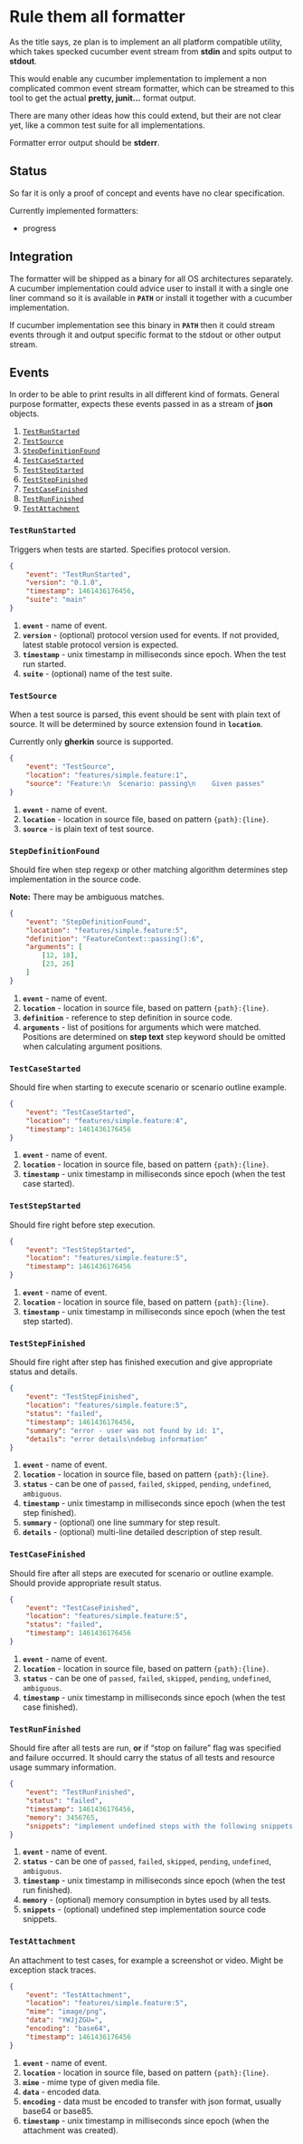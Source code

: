 # Rule them all formatter

As the title says, ze plan is to implement an all platform compatible
utility, which takes specked cucumber event stream from **stdin** and
spits output to **stdout**.

This would enable any cucumber implementation to implement a non
complicated common event stream formatter, which can be streamed to this
tool to get the actual **pretty, junit...** format output.

There are many other ideas how this could extend, but their are not clear
yet, like a common test suite for all implementations.

Formatter error output should be **stderr**.

## Status

So far it is only a proof of concept and events have no clear
specification.

Currently implemented formatters:

- progress

## Integration

The formatter will be shipped as a binary for all OS architectures
separately. A cucumber implementation could advice user to install it with
a single one liner command so it is available in **`PATH`** or install it
together with a cucumber implementation.

If cucumber implementation see this binary in **`PATH`** then it could
stream events through it and output specific format to the stdout or other
output stream.

## Events

In order to be able to print results in all different kind of formats.
General purpose formatter, expects these events passed in as a stream of
**json** objects.

1. [`TestRunStarted`](#testrunstarted)
2. [`TestSource`](#testsource)
3. [`StepDefinitionFound`](#stepdefinitionfound)
4. [`TestCaseStarted`](#testcasestarted)
5. [`TestStepStarted`](#teststepstarted)
6. [`TestStepFinished`](#teststepfinished)
7. [`TestCaseFinished`](#testcasefinished)
8. [`TestRunFinished`](#testrunfinished)
9. [`TestAttachment`](#testattachment)


### `TestRunStarted`

Triggers when tests are started. Specifies protocol version.

``` json
{
    "event": "TestRunStarted",
    "version": "0.1.0",
    "timestamp": 1461436176456,
    "suite": "main"
}
```

1. **`event`** - name of event.
2. **`version`** - (optional) protocol version used for events. If not
   provided, latest stable protocol version is expected.
3. **`timestamp`** - unix timestamp in milliseconds since epoch. When the
   test run started.
4. **`suite`** - (optional) name of the test suite.

### `TestSource`

When a test source is parsed, this event should be sent with plain text of
source. It will be determined by source extension found in **`location`**.

Currently only **gherkin** source is supported. 

``` json
{
    "event": "TestSource",
    "location": "features/simple.feature:1",
    "source": "Feature:\n  Scenario: passing\n    Given passes"
}
```

1. **`event`** - name of event.
2. **`location`** - location in source file, based on pattern `{path}:{line}`.
3. **`source`** - is plain text of test source.

### `StepDefinitionFound`

Should fire when step regexp or other matching algorithm determines step
implementation in the source code. 

**Note:** There may be ambiguous matches.


``` json
{
    "event": "StepDefinitionFound",
    "location": "features/simple.feature:5",
    "definition": "FeatureContext::passing():6",
    "arguments": [
        [12, 18],
        [23, 26]
    ]
}
```

1. **`event`** - name of event.
2. **`location`** - location in source file, based on pattern `{path}:{line}`.
3. **`definition`** - reference to step definition in source code.
4. **`arguments`** - list of positions for arguments which were matched.
   Positions are determined on **step text** step keyword should be
   omitted when calculating argument positions.

### `TestCaseStarted`

Should fire when starting to execute scenario or scenario outline example.

``` json
{
    "event": "TestCaseStarted",
    "location": "features/simple.feature:4",
    "timestamp": 1461436176456
}
```

1. **`event`** - name of event.
2. **`location`** - location in source file, based on pattern `{path}:{line}`.
3. **`timestamp`** - unix timestamp in milliseconds since epoch (when the
   test case started).

### `TestStepStarted`

Should fire right before step execution.

``` json
{
    "event": "TestStepStarted",
    "location": "features/simple.feature:5",
    "timestamp": 1461436176456
}
```

1. **`event`** - name of event.
2. **`location`** - location in source file, based on pattern `{path}:{line}`.
3. **`timestamp`** - unix timestamp in milliseconds since epoch (when the
   test step started).

### `TestStepFinished`

Should fire right after step has finished execution and give appropriate
status and details.

``` json
{
    "event": "TestStepFinished",
    "location": "features/simple.feature:5",
    "status": "failed",
    "timestamp": 1461436176456,
    "summary": "error - user was not found by id: 1",
    "details": "error details\ndebug information"
}
```

1. **`event`** - name of event.
2. **`location`** - location in source file, based on pattern `{path}:{line}`.
3. **`status`** - can be one of `passed`, `failed`, `skipped`, `pending`,
   `undefined`, `ambiguous`.
4. **`timestamp`** - unix timestamp in milliseconds since epoch (when the
   test step finished).
5. **`summary`** - (optional) one line summary for step result.
6. **`details`** - (optional) multi-line detailed description of step
   result.

### `TestCaseFinished`

Should fire after all steps are executed for scenario or outline example.
Should provide appropriate result status.

``` json
{
    "event": "TestCaseFinished",
    "location": "features/simple.feature:5",
    "status": "failed",
    "timestamp": 1461436176456
}
```

1. **`event`** - name of event.
2. **`location`** - location in source file, based on pattern `{path}:{line}`.
3. **`status`** - can be one of `passed`, `failed`, `skipped`, `pending`,
   `undefined`, `ambiguous`.
4. **`timestamp`** - unix timestamp in milliseconds since epoch (when the
   test case finished).

### `TestRunFinished`

Should fire after all tests are run, **or** if “stop on failure” flag was
specified and failure occurred. It should carry the status of all tests
and resource usage summary information.

``` json
{
    "event": "TestRunFinished",
    "status": "failed",
    "timestamp": 1461436176456,
    "memory": 3456765,
    "snippets": "implement undefined steps with the following snippets:"
}
```

1. **`event`** - name of event.
2. **`status`** - can be one of `passed`, `failed`, `skipped`, `pending`,
   `undefined`, `ambiguous`.
3. **`timestamp`** - unix timestamp in milliseconds since epoch (when the
   test run finished).
4. **`memory`** - (optional) memory consumption in bytes used by all tests.
5. **`snippets`** - (optional) undefined step implementation source code
   snippets.

### `TestAttachment`

An attachment to test cases, for example a screenshot or video. Might be
exception stack traces.

``` json
{
    "event": "TestAttachment",
    "location": "features/simple.feature:5",
    "mime": "image/png",
    "data": "YWJjZGU=",
    "encoding": "base64",
    "timestamp": 1461436176456
}
```

1. **`event`** - name of event.
2. **`location`** - location in source file, based on pattern `{path}:{line}`.
3. **`mime`** - mime type of given media file.
4. **`data`** - encoded data.
5. **`encoding`** - data must be encoded to transfer with json format,
   usually base64 or base85.
6. **`timestamp`** - unix timestamp in milliseconds since epoch (when the
   attachment was created).
